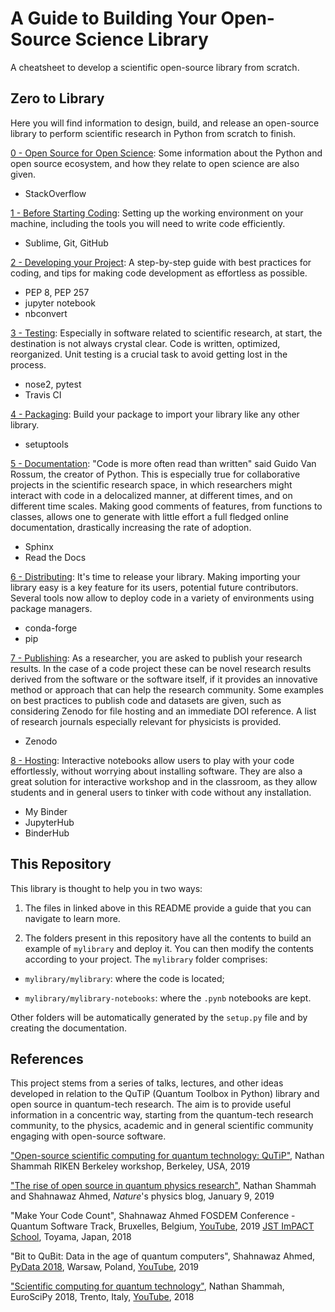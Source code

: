 # A Guide to Building Your Open-Source Science Library

A cheatsheet to develop a scientific open-source library from scratch.

## Zero to Library

Here you will find information to design, build, and release an open-source library to perform scientific research in Python from scratch to finish.


[0 - Open Source for Open Science](0-open.md): Some information about the Python and open source ecosystem, and how they relate to open science are also given. 
- StackOverflow

[1 - Before Starting Coding](1-code.md): Setting up the working environment on your machine, including the tools you will need to write code efficiently. 
- Sublime, Git, GitHub

[2 - Developing your Project](2-develop.md): A step-by-step guide with best practices for coding, and tips for making code development as effortless as possible.
- PEP 8, PEP 257
- jupyter notebook
- nbconvert

[3 - Testing](3-test.md): Especially in software related to scientific research, at start, the destination is not always crystal clear. Code is written, optimized, reorganized. Unit testing is a crucial task to avoid getting lost in the process.
- nose2, pytest
- Travis CI

[4 - Packaging](4-package.md): Build your package to import your library like any other library. 
- setuptools

[5 - Documentation](5-docs.md): "Code is more often read than written" said Guido Van Rossum, the creator of Python. This is especially true for collaborative projects in the scientific research space, in which researchers might interact with code in a delocalized manner, at different times, and on different time scales. Making good comments of features, from functions to classes, allows one to generate with little effort a full fledged online documentation, drastically increasing the rate of adoption.
- Sphinx
- Read the Docs

[6 - Distributing](6-distribute.md): It's time to release your library. Making importing your library easy is a key feature for its users, potential future contributors. Several tools now allow to deploy code in a variety of environments using package managers.
- conda-forge
- pip

[7 - Publishing](7-publish.md): As a researcher, you are asked to publish your research results. In the case of a code project these can be novel research results derived from the software or the software itself, if it provides an innovative method or approach that can help the research community. Some examples on best practices to publish code and datasets are given, such as considering Zenodo for file hosting and an immediate DOI reference. A list of research journals especially relevant for physicists is provided. 
- Zenodo

[8 - Hosting](8-host.md): Interactive notebooks allow users to play with your code effortlessly, without worrying about installing software. They are also a great solution for interactive workshop and in the classroom, as they allow students and in general users to tinker with code without any installation.   
- My Binder
- JupyterHub
- BinderHub

## This Repository
This library is thought to help you in two ways: 

1) The files in linked above in this README provide a guide that you can navigate to learn more.
  
2) The folders present in this repository have all the contents to build an example of `mylibrary` and deploy it. You can then modify the contents according to your project. The `mylibrary` folder comprises:

- `mylibrary/mylibrary`: where the code is located;

- `mylibrary/mylibrary-notebooks`: where the `.pynb` notebooks are kept.  

Other folders will be automatically generated by the `setup.py` file and by creating the documentation. 


## References
This project stems from a series of talks, lectures, and other ideas developed in relation to the QuTiP (Quantum Toolbox in Python) library and open source in quantum-tech research. The aim is to provide useful information in a concentric way, starting from the quantum-tech research community, to the physics, academic and in general scientific community engaging with open-source software.  


["Open-source scientific computing for quantum technology: QuTiP"](https://conferences.lbl.gov/event/195/other-view?view=standard), Nathan Shammah RIKEN Berkeley workshop, Berkeley, USA, 2019

["The rise of open source in quantum physics research"](http://blogs.nature.com/onyourwavelength/2019/01/09/the-rise-of-open-source-in-quantum-physics-research/), Nathan Shammah and Shahnawaz Ahmed, *Nature*'s physics blog, January 9, 2019  

"Make Your Code Count", Shahnawaz Ahmed 
FOSDEM Conference - Quantum Software Track, Bruxelles, Belgium, [YouTube](https://www.youtube.com/watch?v=aAlkNuYFi-8), 2019
[JST ImPACT School](http://www.jst.go.jp/impact/hp_yamamoto/symposium/school1/index.html), Toyama, Japan, 2018

"Bit to QuBit: Data in the age of quantum computers", Shahnawaz Ahmed, 
[PyData 2018](https://pydata.org/warsaw2018/schedule/presentation/22/), Warsaw, Poland, [YouTube](https://www.youtube.com/watch?v=6GAXJhL1mSs), 2019

["Scientific computing for quantum technology"](https://www.euroscipy.org/2018/descriptions/Scientific%20computing%20for%20quantum%20technology.html), Nathan Shammah, EuroSciPy 2018, Trento, Italy, [YouTube](https://youtu.be/J32Guga4mtM?t=2), 2018
